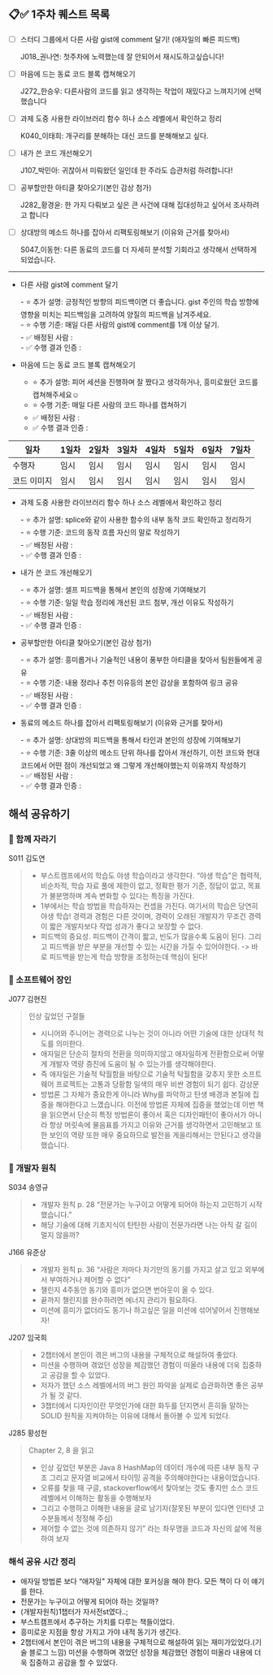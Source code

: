 ## 📋✅ 1주차 퀘스트 목록

- [ ] 스터디 그룹에서 다른 사람 gist에 comment 달기! (애자일의 빠른 피드백)

  J018_권나연: 첫주차에 노력했는데 잘 안되어서 재시도하고싶습니다!
- [ ] 마음에 드는 동료 코드 블록 캡쳐해오기

  J272_한승우: 다른사람의 코드를 읽고 생각하는 작업이 재밌다고 느껴지기에 선택했습니다
- [ ] 과제 도중 사용한 라이브러리 함수 하나 소스 레벨에서 확인하고 정리

  K040_이태희: 개구리를 분해하는 대신 코드를 분해해보고 싶다.
- [ ] 내가 쓴 코드 개선해오기

  J107_박민아: 귀찮아서 미뤄왔던 일인데 한 주라도 습관처럼 하려합니다!
- [ ] 공부할만한 아티클 찾아오기(본인 감상 첨가)

  J282_황경윤: 한 가지 다뤄보고 싶은 큰 사건에 대해 집대성하고 싶어서 조사하려고 합니다
- [ ] 상대방의 메소드 하나를 잡아서 리팩토링해보기 (이유와 근거를 찾아서)

  S047_이동현: 다른 동료의 코드를 더 자세히 분석할 기회라고 생각해서 선택하게 되었습니다.

___

- 다른 사람 gist에 comment 달기

	\- ⭐️ 추가 설명: 긍정적인 방향의 피드백이면 더 좋습니다. gist 주인의 학습 방향에 영향을 미치는 피드백임을 고려하여 양질의 피드백을 남겨주세요.  
	\- ⭐️ 수행 기준: 매일 다른 사람의 gist에 comment를 1개 이상 달기.  
	\- ✅ 배정된 사람 :  
	\- ✅ 수행 결과 인증 : 

- 마음에 드는 동료 코드 블록 캡쳐해오기

	- ⭐️ 추가 설명: 피어 세션을 진행하며 잘 짰다고 생각하거나, 흥미로웠던 코드를 캡쳐해주세요☺️	  
	- ⭐️ 수행 기준: 매일 다른 사람의 코드 하나를 캡쳐하기  
	- ✅ 배정된 사람 :  
	- ✅ 수행 결과 인증 :

|일차|1일차|2일차|3일차|4일차|5일차|6일차|7일차|
|---|---|---|---|---|---|---|---|
|수행자|임시|임시|임시|임시|임시|임시|임시|
|코드 이미지|임시|임시|임시|임시|임시|임시|임시|

- 과제 도중 사용한 라이브러리 함수 하나 소스 레벨에서 확인하고 정리

	\- ⭐️ 추가 설명: splice와 같이 사용한 함수의 내부 동작 코드 확인하고 정리하기  
	\- ⭐️ 수행 기준: 코드의 동작 흐름 자신의 말로 작성하기  
\- ✅ 배정된 사람 :  
	\- ✅ 수행 결과 인증 :

- 내가 쓴 코드 개선해오기

	\- ⭐️ 추가 설명: 셀프 피드백을 통해서 본인의 성장에 기여해보기     
	\- ⭐️ 수행 기준: 일일 학습 정리에 개선된 코드 첨부, 개선 이유도 작성하기  
\- ✅ 배정된 사람 :  
	\- ✅ 수행 결과 인증 :

- 공부할만한 아티클 찾아오기(본인 감상 첨가)

	\- ⭐️ 추가 설명: 흥미롭거나 기술적인 내용이 풍부한 아티클을 찾아서 팀원들에게 공유  
	\- ⭐️ 수행 기준: 내용 정리나 추천 이유등의 본인 감상을 포함하여 링크 공유  
\- ✅ 배정된 사람 :  
	\- ✅ 수행 결과 인증 :

- 동료의 메소드 하나를 잡아서 리팩토링해보기 (이유와 근거를 찾아서)

	\- ⭐️ 추가 설명:  상대방의 피드백을 통해서 타인과 본인의 성장에 기여해보기   
	\- ⭐️ 수행 기준:  3줄 이상의 메소드 단위 하나를 잡아서 개선하기, 이전 코드와 현대 코드에서 어떤 점이 개선되었고 왜 그렇게 개선해야했는지 이유까지 작성하기  
\- ✅ 배정된 사람 :   
	\- ✅ 수행 결과 인증 :

## 해석 공유하기

### 📕 함께 자라기
S011 김도연 
> - 부스트캠프에서의 학습도 야생 학습이라고 생각한다. “야생 학습"은 협력적, 비순차적, 학습 자료 풀에 제한이 없고, 정확한 평가 기준, 정답이 없고, 목표가 불분명하며 계속 변화할 수 있다는 특징을 가진다.
> - 1부에서는 학습 방법을 학습하자는 컨셉을 가진다. 여기서의 학습은 당연히 야생 학습! 경력과 경험은 다른 것이며, 경력이 오래된 개발자가 무조건 경력이 짧은 개발자보다 작업 성과가 좋다고 보장할 수 없다.
> - 피드백의 중요성. 피드백이 간격이 짧고, 빈도가 많을수록 도움이 된다. 그리고 피드백을 받은 부분을 개선할 수 있는 시간을 가질 수 있어야한다. -> 바로 피드백을 받는게 학습 방향을 조정하는데 핵심이 된다!

### 📕 소프트웨어 장인
J077 김현진<br>
> 인상 깊었던 구절들
> - 시니어와 주니어는 경력으로 나누는 것이 아니라 어떤 기술에 대한 상대적 척도를 의미한다.
> - 애자일은 단순히 절차의 전환을 의미하지않고 애자일하게 전환함으로써 어떻게 개발자 역량 증진에 도움이 될 수 있는가를 생각해야한다.
> - 즉 애자일은 기술적 탁월함을 바탕으로 기술적 탁월함을 갖추지 못한 소프트웨어 프로젝트는 고통과 당황함 일색의 매우 비싼 경험이 되기 쉽다.
감상문
> - 방법론 그 자체가 중요한게 아니라 Why를 파악하고 탄생 배경과 본질에 집중을 해야한다고 느꼈습니다. 이전에 방법론 자체에 집중을 했었는데 이번 책을 읽으면서 단순히 특정 방법론이 좋아서 혹은 디자인패턴이 좋아서가 아니라 항상 머릿속에 물음표를 가지고 이유와 근거를 생각하면서 고민해보고 또 한 보인의 역량 또한 매우 중요하므로 발전을 게을리해서는 안된다고 생각을 했습니다.

### 📕 개발자 원칙
S034 송영규
> - 개발자 원칙 p. 28 “전문가는 누구이고 어떻게 되어야 하는지 고민하기 시작했습니다.”
> - 해당 기술에 대해 기초지식이 탄탄한 사람이 전문가라면 나는 아직 갈 길이 멀지 않을까?

J166 유준상
> - 개발자 원칙 p. 36 “사람은 저마다 자기만의 동기를 가지고 살고 있고 외부에서 부여하거나 제어할 수 없다” 
> - 챌린지 4주동안 동기와 흥미가 없으면 번아웃이 올 수 있다.
> - 끝까지 챌린지를 완수하려면 에너지 관리가 필요하다.
> - 미션에 흥미가 없더라도 동기나 하고싶은 일을 미션에 섞어넣어서 진행해보자!

J207 임국희
> - 2챕터에서 본인이 겪은 버그의 내용을 구체적으로 해설하여 좋았다.
> - 미션을 수행하며 겪었던 성장을 체감했던 경험이 떠올라 내용에 더욱 집중하고 공감을 할 수 있었다.
> - 저자가 했던 소스 레벨에서의 버그 원인 파악을 실제로 습관화하면 좋은 공부가 될 것 같다.
> - 3챕터에서 디자인이란 무엇인가에 대한 화두를 던지면서 흔히들 말하는 SOLID 원칙을 지켜야하는 이유에 대해서 돌아볼 수 있게 되었다.

J285 황성헌
> Chapter 2, 8 을 읽고
> - 인상 깊었던 부분은 Java 8 HashMap의 데이터 개수에 따른 내부 동작 구조 그리고 문자열 비교에서 타이밍 공격을 주의해야한다는 내용이었습니다.
> - 오류를 찾을 때 구글, stackoverflow에서 찾아보는 것도 좋지만 소스 코드 레벨에서 이해하는 활동을 수행해보자
> - 그리고 수행하고 이해한 내용을 글로 남기자(잘못된 부분이 있다면 인터넷 고수분들께서 정정해 주심)
> - 제어할 수 없는 것에 의존하지 않기” 라는 좌우명을 코드과 자신의 삶에 적용하여 보자

### 해석 공유 시간 정리
- 애자일 방법론 보다 “애자일" 자체에 대한 포커싱을 해야 한다. 모든 책이 다 이 얘기를 한다.
- 전문가는 누구이고 어떻게 되어야 하는 것일까?
- (개발자원칙)1챕터가 자서전st였다..;
- 부스트캠프에서 추구하는 가치를 다루는 책들이었다.
- 흥미로운 지점을 항상 가지고 가야 내적 동기가 생긴다.
- 2챕터에서 본인이 겪은 버그의 내용을 구체적으로 해설하여 읽는 재미가있었다.(기술 블로그 느낌) 미션을 수행하며 겪었던 성장을 체감했던 경험이 떠올라 내용에 더욱 집중하고 공감을 할 수 있었다.
